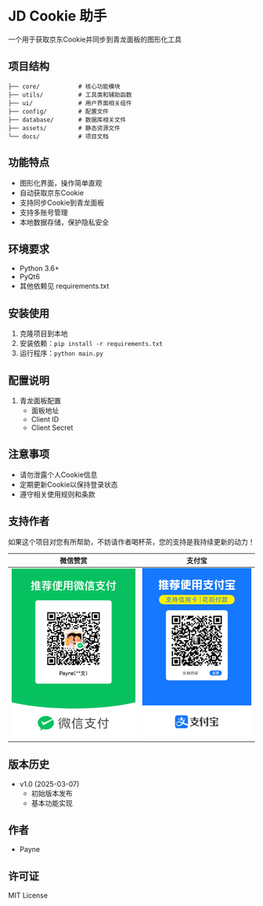 # JD Cookie 助手

一个用于获取京东Cookie并同步到青龙面板的图形化工具

## 项目结构

```
├── core/           # 核心功能模块
├── utils/          # 工具类和辅助函数
├── ui/             # 用户界面相关组件
├── config/         # 配置文件
├── database/       # 数据库相关文件
├── assets/         # 静态资源文件
└── docs/           # 项目文档
```


## 功能特点

- 图形化界面，操作简单直观
- 自动获取京东Cookie
- 支持同步Cookie到青龙面板
- 支持多账号管理
- 本地数据存储，保护隐私安全

## 环境要求

- Python 3.6+
- PyQt6
- 其他依赖见 requirements.txt

## 安装使用

1. 克隆项目到本地
2. 安装依赖：`pip install -r requirements.txt`
3. 运行程序：`python main.py`

## 配置说明

1. 青龙面板配置
   - 面板地址
   - Client ID
   - Client Secret

## 注意事项

- 请勿泄露个人Cookie信息
- 定期更新Cookie以保持登录状态
- 遵守相关使用规则和条款

## 支持作者

如果这个项目对您有所帮助，不妨请作者喝杯茶，您的支持是我持续更新的动力！

| 微信赞赏 | 支付宝 |
| :---: | :---: |
| ![微信赞赏码](about/wx.png) | ![支付宝收款码](about/zfb.jpg) |

## 版本历史

- v1.0 (2025-03-07)
  - 初始版本发布
  - 基本功能实现

## 作者

- Payne

## 许可证

MIT License